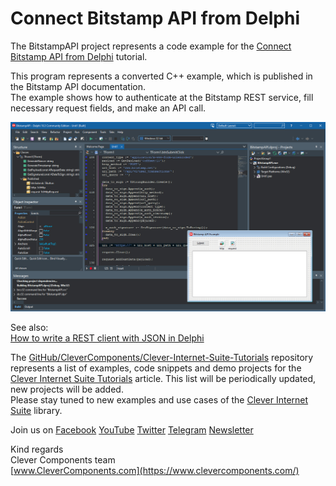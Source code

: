 # Connect Bitstamp API from Delphi

The BitstampAPI project represents a code example for the [Connect Bitstamp API from Delphi](https://www.clevercomponents.com/portal/kb/a176/connect-bitstamp-api-from-delphi.aspx) tutorial.   

This program represents a converted C++ example, which is published in the Bitstamp API documentation.   
The example shows how to authenticate at the Bitstamp REST service, fill necessary request fields, and make an API call.   

![Screenshot](bitstamp-api.jpg)

See also:   
[How to write a REST client with JSON in Delphi](../RestClientSendReceiveJson)   


The [GitHub/CleverComponents/Clever-Internet-Suite-Tutorials](https://github.com/CleverComponents/Clever-Internet-Suite-Tutorials) repository represents a list of examples, code snippets and demo projects for the [Clever Internet Suite Tutorials](https://www.clevercomponents.com/articles/article035/) article. This list will be periodically updated, new projects will be added.   
Please stay tuned to new examples and use cases of the [Clever Internet Suite](https://www.clevercomponents.com/products/inetsuite/) library.

Join us on  [Facebook](https://www.facebook.com/clevercomponents)  [YouTube](https://www.youtube.com/channel/UC9Si4WNQVSeXQMjdEJ8j1fg)  [Twitter](https://twitter.com/CleverComponent)  [Telegram](https://t.me/clevercomponents)  [Newsletter](https://www.clevercomponents.com/home/maillist.asp)   


Kind regards   
Clever Components team   
[www.CleverComponents.com](https://www.clevercomponents.com/)
